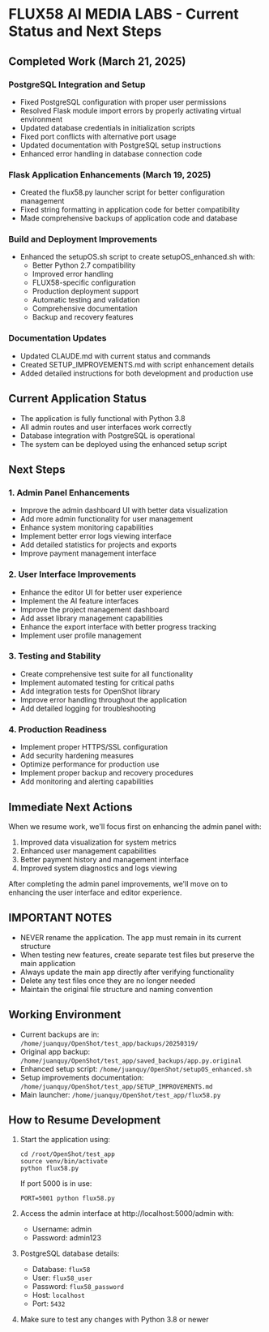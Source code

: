 # FLUX58 AI MEDIA LABS - Current Status and Next Steps

## Completed Work (March 21, 2025)

### PostgreSQL Integration and Setup
- Fixed PostgreSQL configuration with proper user permissions
- Resolved Flask module import errors by properly activating virtual environment
- Updated database credentials in initialization scripts
- Fixed port conflicts with alternative port usage
- Updated documentation with PostgreSQL setup instructions
- Enhanced error handling in database connection code

### Flask Application Enhancements (March 19, 2025)
- Created the flux58.py launcher script for better configuration management
- Fixed string formatting in application code for better compatibility
- Made comprehensive backups of application code and database

### Build and Deployment Improvements
- Enhanced the setupOS.sh script to create setupOS_enhanced.sh with:
  - Better Python 2.7 compatibility
  - Improved error handling
  - FLUX58-specific configuration
  - Production deployment support
  - Automatic testing and validation
  - Comprehensive documentation
  - Backup and recovery features

### Documentation Updates
- Updated CLAUDE.md with current status and commands
- Created SETUP_IMPROVEMENTS.md with script enhancement details
- Added detailed instructions for both development and production use

## Current Application Status
- The application is fully functional with Python 3.8
- All admin routes and user interfaces work correctly
- Database integration with PostgreSQL is operational
- The system can be deployed using the enhanced setup script

## Next Steps

### 1. Admin Panel Enhancements
- Improve the admin dashboard UI with better data visualization
- Add more admin functionality for user management
- Enhance system monitoring capabilities
- Implement better error logs viewing interface
- Add detailed statistics for projects and exports
- Improve payment management interface

### 2. User Interface Improvements
- Enhance the editor UI for better user experience
- Implement the AI feature interfaces
- Improve the project management dashboard
- Add asset library management capabilities
- Enhance the export interface with better progress tracking
- Implement user profile management

### 3. Testing and Stability
- Create comprehensive test suite for all functionality
- Implement automated testing for critical paths
- Add integration tests for OpenShot library
- Improve error handling throughout the application
- Add detailed logging for troubleshooting

### 4. Production Readiness
- Implement proper HTTPS/SSL configuration
- Add security hardening measures
- Optimize performance for production use
- Implement proper backup and recovery procedures
- Add monitoring and alerting capabilities

## Immediate Next Actions
When we resume work, we'll focus first on enhancing the admin panel with:
1. Improved data visualization for system metrics
2. Enhanced user management capabilities
3. Better payment history and management interface
4. Improved system diagnostics and logs viewing

After completing the admin panel improvements, we'll move on to enhancing the user interface and editor experience.

## IMPORTANT NOTES
- NEVER rename the application. The app must remain in its current structure
- When testing new features, create separate test files but preserve the main application
- Always update the main app directly after verifying functionality
- Delete any test files once they are no longer needed
- Maintain the original file structure and naming convention

## Working Environment
- Current backups are in: `/home/juanquy/OpenShot/test_app/backups/20250319/`
- Original app backup: `/home/juanquy/OpenShot/test_app/saved_backups/app.py.original`
- Enhanced setup script: `/home/juanquy/OpenShot/setupOS_enhanced.sh`
- Setup improvements documentation: `/home/juanquy/OpenShot/test_app/SETUP_IMPROVEMENTS.md`
- Main launcher: `/home/juanquy/OpenShot/test_app/flux58.py`

## How to Resume Development
1. Start the application using:
   ```
   cd /root/OpenShot/test_app
   source venv/bin/activate
   python flux58.py
   ```

   If port 5000 is in use:
   ```
   PORT=5001 python flux58.py
   ```

2. Access the admin interface at http://localhost:5000/admin with:
   - Username: admin
   - Password: admin123

3. PostgreSQL database details:
   - Database: `flux58`
   - User: `flux58_user`
   - Password: `flux58_password`
   - Host: `localhost`
   - Port: `5432`

4. Make sure to test any changes with Python 3.8 or newer